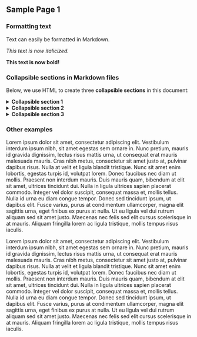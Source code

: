 
## Sample Page 1

### Formatting text

Text can easily be formatted in Markdown.

*This text is now italicized.*

**This text is now bold!**

### Collapsible sections in Markdown files

Below, we use HTML to create three **collapsible sections** in this document:

<details>
  <summary><strong>Collapsible section 1</strong></summary>
&nbsp;

Hi!

</details>

<details>
  <summary><strong>Collapsible section 2</strong></summary>
&nbsp;

Hello!

</details>

<details>
  <summary><strong>Collapsible section 3</strong></summary>
&nbsp;

How's it going?

</details>

### Other examples

Lorem ipsum dolor sit amet, consectetur adipiscing elit. Vestibulum interdum ipsum nibh, sit amet egestas sem ornare in. Nunc pretium, mauris id gravida dignissim, lectus risus mattis urna, ut consequat erat mauris malesuada mauris. Cras nibh metus, consectetur sit amet justo at, pulvinar dapibus risus. Nulla at velit et ligula blandit tristique. Nunc sit amet enim lobortis, egestas turpis id, volutpat lorem. Donec faucibus nec diam ut mollis. Praesent non interdum mauris. Duis mauris quam, bibendum at elit sit amet, ultrices tincidunt dui. Nulla in ligula ultrices sapien placerat commodo. Integer vel dolor suscipit, consequat massa et, mollis tellus. Nulla id urna eu diam congue tempor. Donec sed tincidunt ipsum, ut dapibus elit. Fusce varius, purus at condimentum ullamcorper, magna elit sagittis urna, eget finibus ex purus at nulla. Ut eu ligula vel dui rutrum aliquam sed sit amet justo. Maecenas nec felis sed elit cursus scelerisque in at mauris. Aliquam fringilla lorem ac ligula tristique, mollis tempus risus iaculis.

Lorem ipsum dolor sit amet, consectetur adipiscing elit. Vestibulum interdum ipsum nibh, sit amet egestas sem ornare in. Nunc pretium, mauris id gravida dignissim, lectus risus mattis urna, ut consequat erat mauris malesuada mauris. Cras nibh metus, consectetur sit amet justo at, pulvinar dapibus risus. Nulla at velit et ligula blandit tristique. Nunc sit amet enim lobortis, egestas turpis id, volutpat lorem. Donec faucibus nec diam ut mollis. Praesent non interdum mauris. Duis mauris quam, bibendum at elit sit amet, ultrices tincidunt dui. Nulla in ligula ultrices sapien placerat commodo. Integer vel dolor suscipit, consequat massa et, mollis tellus. Nulla id urna eu diam congue tempor. Donec sed tincidunt ipsum, ut dapibus elit. Fusce varius, purus at condimentum ullamcorper, magna elit sagittis urna, eget finibus ex purus at nulla. Ut eu ligula vel dui rutrum aliquam sed sit amet justo. Maecenas nec felis sed elit cursus scelerisque in at mauris. Aliquam fringilla lorem ac ligula tristique, mollis tempus risus iaculis.

